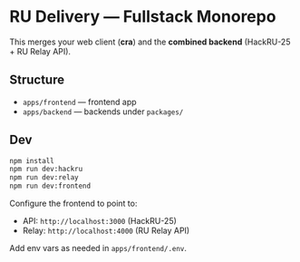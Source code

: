 
# RU Delivery — Fullstack Monorepo

This merges your web client (**cra**) and the **combined backend** (HackRU-25 + RU Relay API).

## Structure
- `apps/frontend` — frontend app
- `apps/backend` — backends under `packages/`

## Dev
```bash
npm install
npm run dev:hackru
npm run dev:relay
npm run dev:frontend
```
Configure the frontend to point to:
- API: `http://localhost:3000` (HackRU-25)
- Relay: `http://localhost:4000` (RU Relay API)

Add env vars as needed in `apps/frontend/.env`.
